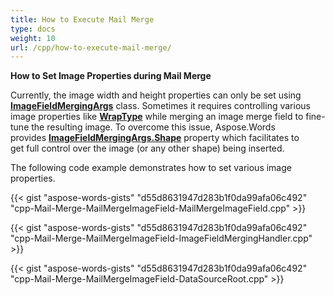 ```yaml
---
title: How to Execute Mail Merge
type: docs
weight: 10
url: /cpp/how-to-execute-mail-merge/
---
```


**How to Set Image Properties during Mail Merge**

Currently, the image width and height properties can only be set using [**ImageFieldMergingArgs**](https://apireference.aspose.com/cpp/words/class/aspose.words.mail_merging.image_field_merging_args/) class. Sometimes it requires controlling various image properties like [**WrapType**](https://apireference.aspose.com/cpp/words/namespace/aspose.words.drawing/#a211270c1edcc434e5a65e88553fa99ba) while merging an image merge field to fine-tune the resulting image. To overcome this issue, Aspose.Words provides [**ImageFieldMergingArgs.Shape**](https://apireference.aspose.com/cpp/words/class/aspose.words.mail_merging.image_field_merging_args/#a0e52ccdbde77472da894ac0a7dfcaad7) property which facilitates to get full control over the image (or any other shape) being inserted.

The following code example demonstrates how to set various image properties. 

{{< gist "aspose-words-gists" "d55d8631947d283b1f0da99afa06c492" "cpp-Mail-Merge-MailMergeImageField-MailMergeImageField.cpp" >}}

{{< gist "aspose-words-gists" "d55d8631947d283b1f0da99afa06c492" "cpp-Mail-Merge-MailMergeImageField-ImageFieldMergingHandler.cpp" >}}

{{< gist "aspose-words-gists" "d55d8631947d283b1f0da99afa06c492" "cpp-Mail-Merge-MailMergeImageField-DataSourceRoot.cpp" >}}
